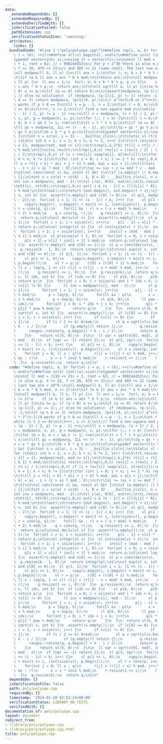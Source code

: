 ```yaml
---
data:
  _extendedDependsOn: []
  _extendedRequiredBy: []
  _extendedVerifiedWith: []
  _isVerificationFailed: false
  _pathExtension: cpp
  _verificationStatusIcon: ':warning:'
  attributes:
    links: []
  bundledCode: "#line 1 \"poly/polyope.cpp\"\n#define rep(i, a, b) for(int i = a;\
    \ i < (b); ++i)\n#define all(x) begin(x), end(x)\n#define sz(x) (int)(x).size()\n\
    typedef vector<int> vi;\nusing vl = vector<ll>;\n\nconst ll mod = (119 << 23)\
    \ + 1, root = 62; // = 998244353\n// For p < 2^30 there is also e.g. 5 << 25,\
    \ 7 << 26, 479 << 21\n// and 483 << 21 (same root). The last two are > 10^9.\n\
    \nll modpow(ll b, ll e) {\n\tll ans = 1;\n\tfor (; e; b = b * b % mod, e /= 2)\n\
    \t\tif (e & 1) ans = ans * b % mod;\n\treturn ans;\n}\n\nll modpow(ll b, ll e,\
    \ ll p) {\n  ll ans = 1;\n  for(; e; b = b * b % p, e /= 2)\n    if (e & 1) ans\
    \ = ans * b % p;\n  return ans;\n}\n\nll sqrt(ll a, ll p) {\n\ta %= p; if (a <\
    \ 0) a += p;\n\tif (a == 0) return 0;\n\t//assert(modpow(a, (p-1)/2, p) == 1);\
    \ // else no solution\n  if (modpow(a, (p-1)/2, p) != 1) return -1;\n\tif (p %\
    \ 4 == 3) return modpow(a, (p+1)/4, p);\n\t// a^(n+3)/8 or 2^(n+3)/8 * 2^(n-1)/4\
    \ works if p % 8 == 5\n\tll s = p - 1, n = 2;\n\tint r = 0, m;\n\twhile (s % 2\
    \ == 0)\n\t\t++r, s /= 2;\n\t/// find a non-square mod p\n\twhile (modpow(n, (p\
    \ - 1) / 2, p) != p - 1) ++n;\n\tll x = modpow(a, (s + 1) / 2, p);\n\tll b = modpow(a,\
    \ s, p), g = modpow(n, s, p);\n\tfor (;; r = m) {\n\t\tll t = b;\n\t\tfor (m =\
    \ 0; m < r && t != 1; ++m)\n\t\t\tt = t * t % p;\n\t\tif (m == 0) return x;\n\t\
    \tll gs = modpow(g, 1LL << (r - m - 1), p);\n\t\tg = gs * gs % p;\n\t\tx = x *\
    \ gs % p;\n\t\tb = b * g % p;\n\t}\n}\n\ntypedef vector<ll> vl;\nvoid ntt(vl &a)\
    \ {\n\tint n = sz(a), L = 31 - __builtin_clz(n);\n\tstatic vl rt(2, 1);\n\tfor\
    \ (static int k = 2, s = 2; k < n; k *= 2, s++) {\n\t\trt.resize(n);\n\t\tll z[]\
    \ = {1, modpow(root, mod >> s)};\n\t\trep(i,k,2*k) rt[i] = rt[i / 2] * z[i & 1]\
    \ % mod;\n\t}\n\tvi rev(n);\n\trep(i,0,n) rev[i] = (rev[i / 2] | (i & 1) << L)\
    \ / 2;\n\trep(i,0,n) if (i < rev[i]) swap(a[i], a[rev[i]]);\n\tfor (int k = 1;\
    \ k < n; k *= 2)\n\t\tfor (int i = 0; i < n; i += 2 * k) rep(j,0,k) {\n\t\t\t\
    ll z = rt[j + k] * a[i + j + k] % mod, &ai = a[i + j];\n\t\t\ta[i + j + k] = ai\
    \ - z + (z > ai ? mod : 0);\n\t\t\tai += (ai + z >= mod ? z - mod : z);\n\t\t\
    }\n}\nvl conv(const vl &a, const vl &b) {\n\tif (a.empty() || b.empty()) return\
    \ {};\n\tint s = sz(a) + sz(b) - 1, B = 32 - __builtin_clz(s), n = 1 << B;\n\t\
    int inv = modpow(n, mod - 2);\n\tvl L(a), R(b), out(n);\n\tL.resize(n), R.resize(n);\n\
    \tntt(L), ntt(R);\n\trep(i,0,n) out[-i & (n - 1)] = (ll)L[i] * R[i] % mod * inv\
    \ % mod;\n\tntt(out);\n\treturn {out.begin(), out.begin() + s};\n}\n\nvl inv(vl\
    \ v, int k) {\n  assert(!v.empty() and v[0] != 0);\n  vl q(1, modpow(v[0], mod\
    \ - 2));\n  for(int i = 1; (1 << (i - 1)) < k; i++) {\n    vl p(1 << i, 0);\n\
    \    copy(v.begin(), v.begin() + min(1 << i, (int)size(v)), p.begin());\n    vl\
    \ r = conv(p, q);\n    for(ll &x : r) x = (-x + mod) % mod;\n    r[0] = (r[0]\
    \ + 2) % mod;\n    q = conv(q, r);\n    q.resize(1 << i, 0);\n  }\n  q.resize(k);\n\
    \  return q;\n}\n\nvl deriv(vl v) {\n  assert(!v.empty());\n  vl p(ssize(v) -\
    \ 1);\n  for(int i = 1; i < ssize(v); i++)\n    p[i - 1] = v[i] * i % mod;\n \
    \ return p;\n}\n\nvl integr(vl v) {\n  vl inv(ssize(v) + 1);\n  inv[1] = 1;\n\
    \  for(int i = 2; i < ssize(inv); i++)\n    inv[i] = (mod - mod / i) * inv[mod\
    \ % i] % mod;\n  vl p(ssize(v) + 1, 0);\n  for(int i = 0; i < ssize(v); i++)\n\
    \    p[i + 1] = v[i] * inv[i + 1] % mod;\n  return p;\n}\n\nvl log(vl v, int k)\
    \ {\n  assert(!v.empty() and v[0] == 1);\n  vl p = conv(deriv(v), inv(v, k));\n\
    \  p.resize(k - 1, 0);\n  return integr(p);\n}\n\nvl exp(vl v, int k) {\n  assert(!v.empty()\
    \ and v[0] == 0);\n  vl q(1, 1);\n  for(int i = 1; (1 << (i - 1)) < k; i++) {\n\
    \    vl p(1 << i, 0);\n    copy(v.begin(), v.begin() + min(1 << i, (int)size(v)),\
    \ p.begin());\n    vl r = p;\n    r[0] = (r[0] + 1) % mod;\n    for(int j = 0;\
    \ ll x : log(q, 1 << i)) r[j] = (r[j] - x + mod) % mod, j++;\n    q = conv(q,\
    \ r);\n    q.resize(1 << i, 0);\n  }\n  q.resize(k);\n  return q;\n}\n\nvl pow(vl\
    \ v, ll idx, int k) {\n  if (idx == 0) {\n    vl p(k, 0);\n    p[0] = 1;\n   \
    \ return p;\n  }\n  for(int i = 0; i < ssize(v) and i * idx < k; i++) {\n    if\
    \ (v[i] != 0) {\n      ll inv = modpow(v[i], mod - 2);\n      vl p(ssize(v) -\
    \ i);\n      for(int j = i; j < ssize(v); j++)\n        p[j - i] = v[j] * inv\
    \ % mod;\n      p = log(p, k);\n      for(ll &x : p)\n        x = idx % mod *\
    \ x % mod;\n      p = exp(p, k);\n      vl q(k, 0);\n      ll pow = modpow(v[i],\
    \ idx);\n      for(int j = 0; i * idx + j < k; j++)\n        q[i * idx + j] =\
    \ p[j] * pow % mod;\n      return q;\n    }\n  }\n  return vl(k, 0);\n}\n\nvl\
    \ sqrt(vl v, int k) {\n  assert(!v.empty());\n  if (v[0] == 0) {\n    for(int\
    \ i = 1; i < ssize(v); i++) {\n      if (v[i] != 0) {\n        if (i & 1) return\
    \ {};\n        if (i / 2 >= k) break;\n        vl q = sqrt(vl(v.begin() + i, v.end()),\
    \ k - i / 2);\n        if (q.empty()) return {};\n        q.resize(k, 0);\n  \
    \      ranges::rotate(q, q.begin() + k - i / 2);\n        return q;\n      }\n\
    \    }\n    return vl(k, 0);\n  }\n\n  ll sqr = sqrt(v[0], mod), inv2 = modpow(2,\
    \ mod - 2);\n  if (sqr == -1) return {};\n  vl q(1, sqr);\n  for(int i = 1; (1\
    \ << (i - 1)) < k; i++) {\n    vl p(1 << i, 0);\n    copy(v.begin(), v.begin()\
    \ + min(1 << i, (int)size(v)), p.begin());\n    vl r = conv(p, inv(q, 1 << i));\n\
    \    for(int j = 0; ll x : q)\n      r[j] = (r[j] + x) % mod, j++;\n    for(ll\
    \ &x : r)\n      x = x * inv2 % mod;\n    r.resize(1 << i);\n    r.swap(q);\n\
    \  }\n  q.resize(k);\n  return q;\n}\n"
  code: "#define rep(i, a, b) for(int i = a; i < (b); ++i)\n#define all(x) begin(x),\
    \ end(x)\n#define sz(x) (int)(x).size()\ntypedef vector<int> vi;\nusing vl = vector<ll>;\n\
    \nconst ll mod = (119 << 23) + 1, root = 62; // = 998244353\n// For p < 2^30 there\
    \ is also e.g. 5 << 25, 7 << 26, 479 << 21\n// and 483 << 21 (same root). The\
    \ last two are > 10^9.\n\nll modpow(ll b, ll e) {\n\tll ans = 1;\n\tfor (; e;\
    \ b = b * b % mod, e /= 2)\n\t\tif (e & 1) ans = ans * b % mod;\n\treturn ans;\n\
    }\n\nll modpow(ll b, ll e, ll p) {\n  ll ans = 1;\n  for(; e; b = b * b % p, e\
    \ /= 2)\n    if (e & 1) ans = ans * b % p;\n  return ans;\n}\n\nll sqrt(ll a,\
    \ ll p) {\n\ta %= p; if (a < 0) a += p;\n\tif (a == 0) return 0;\n\t//assert(modpow(a,\
    \ (p-1)/2, p) == 1); // else no solution\n  if (modpow(a, (p-1)/2, p) != 1) return\
    \ -1;\n\tif (p % 4 == 3) return modpow(a, (p+1)/4, p);\n\t// a^(n+3)/8 or 2^(n+3)/8\
    \ * 2^(n-1)/4 works if p % 8 == 5\n\tll s = p - 1, n = 2;\n\tint r = 0, m;\n\t\
    while (s % 2 == 0)\n\t\t++r, s /= 2;\n\t/// find a non-square mod p\n\twhile (modpow(n,\
    \ (p - 1) / 2, p) != p - 1) ++n;\n\tll x = modpow(a, (s + 1) / 2, p);\n\tll b\
    \ = modpow(a, s, p), g = modpow(n, s, p);\n\tfor (;; r = m) {\n\t\tll t = b;\n\
    \t\tfor (m = 0; m < r && t != 1; ++m)\n\t\t\tt = t * t % p;\n\t\tif (m == 0) return\
    \ x;\n\t\tll gs = modpow(g, 1LL << (r - m - 1), p);\n\t\tg = gs * gs % p;\n\t\t\
    x = x * gs % p;\n\t\tb = b * g % p;\n\t}\n}\n\ntypedef vector<ll> vl;\nvoid ntt(vl\
    \ &a) {\n\tint n = sz(a), L = 31 - __builtin_clz(n);\n\tstatic vl rt(2, 1);\n\t\
    for (static int k = 2, s = 2; k < n; k *= 2, s++) {\n\t\trt.resize(n);\n\t\tll\
    \ z[] = {1, modpow(root, mod >> s)};\n\t\trep(i,k,2*k) rt[i] = rt[i / 2] * z[i\
    \ & 1] % mod;\n\t}\n\tvi rev(n);\n\trep(i,0,n) rev[i] = (rev[i / 2] | (i & 1)\
    \ << L) / 2;\n\trep(i,0,n) if (i < rev[i]) swap(a[i], a[rev[i]]);\n\tfor (int\
    \ k = 1; k < n; k *= 2)\n\t\tfor (int i = 0; i < n; i += 2 * k) rep(j,0,k) {\n\
    \t\t\tll z = rt[j + k] * a[i + j + k] % mod, &ai = a[i + j];\n\t\t\ta[i + j +\
    \ k] = ai - z + (z > ai ? mod : 0);\n\t\t\tai += (ai + z >= mod ? z - mod : z);\n\
    \t\t}\n}\nvl conv(const vl &a, const vl &b) {\n\tif (a.empty() || b.empty()) return\
    \ {};\n\tint s = sz(a) + sz(b) - 1, B = 32 - __builtin_clz(s), n = 1 << B;\n\t\
    int inv = modpow(n, mod - 2);\n\tvl L(a), R(b), out(n);\n\tL.resize(n), R.resize(n);\n\
    \tntt(L), ntt(R);\n\trep(i,0,n) out[-i & (n - 1)] = (ll)L[i] * R[i] % mod * inv\
    \ % mod;\n\tntt(out);\n\treturn {out.begin(), out.begin() + s};\n}\n\nvl inv(vl\
    \ v, int k) {\n  assert(!v.empty() and v[0] != 0);\n  vl q(1, modpow(v[0], mod\
    \ - 2));\n  for(int i = 1; (1 << (i - 1)) < k; i++) {\n    vl p(1 << i, 0);\n\
    \    copy(v.begin(), v.begin() + min(1 << i, (int)size(v)), p.begin());\n    vl\
    \ r = conv(p, q);\n    for(ll &x : r) x = (-x + mod) % mod;\n    r[0] = (r[0]\
    \ + 2) % mod;\n    q = conv(q, r);\n    q.resize(1 << i, 0);\n  }\n  q.resize(k);\n\
    \  return q;\n}\n\nvl deriv(vl v) {\n  assert(!v.empty());\n  vl p(ssize(v) -\
    \ 1);\n  for(int i = 1; i < ssize(v); i++)\n    p[i - 1] = v[i] * i % mod;\n \
    \ return p;\n}\n\nvl integr(vl v) {\n  vl inv(ssize(v) + 1);\n  inv[1] = 1;\n\
    \  for(int i = 2; i < ssize(inv); i++)\n    inv[i] = (mod - mod / i) * inv[mod\
    \ % i] % mod;\n  vl p(ssize(v) + 1, 0);\n  for(int i = 0; i < ssize(v); i++)\n\
    \    p[i + 1] = v[i] * inv[i + 1] % mod;\n  return p;\n}\n\nvl log(vl v, int k)\
    \ {\n  assert(!v.empty() and v[0] == 1);\n  vl p = conv(deriv(v), inv(v, k));\n\
    \  p.resize(k - 1, 0);\n  return integr(p);\n}\n\nvl exp(vl v, int k) {\n  assert(!v.empty()\
    \ and v[0] == 0);\n  vl q(1, 1);\n  for(int i = 1; (1 << (i - 1)) < k; i++) {\n\
    \    vl p(1 << i, 0);\n    copy(v.begin(), v.begin() + min(1 << i, (int)size(v)),\
    \ p.begin());\n    vl r = p;\n    r[0] = (r[0] + 1) % mod;\n    for(int j = 0;\
    \ ll x : log(q, 1 << i)) r[j] = (r[j] - x + mod) % mod, j++;\n    q = conv(q,\
    \ r);\n    q.resize(1 << i, 0);\n  }\n  q.resize(k);\n  return q;\n}\n\nvl pow(vl\
    \ v, ll idx, int k) {\n  if (idx == 0) {\n    vl p(k, 0);\n    p[0] = 1;\n   \
    \ return p;\n  }\n  for(int i = 0; i < ssize(v) and i * idx < k; i++) {\n    if\
    \ (v[i] != 0) {\n      ll inv = modpow(v[i], mod - 2);\n      vl p(ssize(v) -\
    \ i);\n      for(int j = i; j < ssize(v); j++)\n        p[j - i] = v[j] * inv\
    \ % mod;\n      p = log(p, k);\n      for(ll &x : p)\n        x = idx % mod *\
    \ x % mod;\n      p = exp(p, k);\n      vl q(k, 0);\n      ll pow = modpow(v[i],\
    \ idx);\n      for(int j = 0; i * idx + j < k; j++)\n        q[i * idx + j] =\
    \ p[j] * pow % mod;\n      return q;\n    }\n  }\n  return vl(k, 0);\n}\n\nvl\
    \ sqrt(vl v, int k) {\n  assert(!v.empty());\n  if (v[0] == 0) {\n    for(int\
    \ i = 1; i < ssize(v); i++) {\n      if (v[i] != 0) {\n        if (i & 1) return\
    \ {};\n        if (i / 2 >= k) break;\n        vl q = sqrt(vl(v.begin() + i, v.end()),\
    \ k - i / 2);\n        if (q.empty()) return {};\n        q.resize(k, 0);\n  \
    \      ranges::rotate(q, q.begin() + k - i / 2);\n        return q;\n      }\n\
    \    }\n    return vl(k, 0);\n  }\n\n  ll sqr = sqrt(v[0], mod), inv2 = modpow(2,\
    \ mod - 2);\n  if (sqr == -1) return {};\n  vl q(1, sqr);\n  for(int i = 1; (1\
    \ << (i - 1)) < k; i++) {\n    vl p(1 << i, 0);\n    copy(v.begin(), v.begin()\
    \ + min(1 << i, (int)size(v)), p.begin());\n    vl r = conv(p, inv(q, 1 << i));\n\
    \    for(int j = 0; ll x : q)\n      r[j] = (r[j] + x) % mod, j++;\n    for(ll\
    \ &x : r)\n      x = x * inv2 % mod;\n    r.resize(1 << i);\n    r.swap(q);\n\
    \  }\n  q.resize(k);\n  return q;\n}\n"
  dependsOn: []
  isVerificationFile: false
  path: poly/polyope.cpp
  requiredBy: []
  timestamp: '2024-01-20 02:52:24+08:00'
  verificationStatus: LIBRARY_NO_TESTS
  verifiedWith: []
documentation_of: poly/polyope.cpp
layout: document
redirect_from:
- /library/poly/polyope.cpp
- /library/poly/polyope.cpp.html
title: poly/polyope.cpp
---
```

